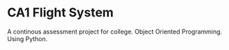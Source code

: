 # CA1 Flight System
A continous assessment project for college. Object Oriented Programming. Using Python.
